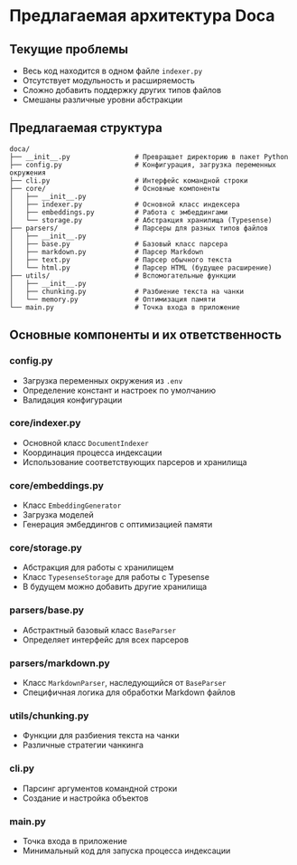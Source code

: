 # Предлагаемая архитектура Doca

## Текущие проблемы
- Весь код находится в одном файле `indexer.py`
- Отсутствует модульность и расширяемость
- Сложно добавить поддержку других типов файлов
- Смешаны различные уровни абстракции

## Предлагаемая структура

```
doca/
├── __init__.py                # Превращает директорию в пакет Python
├── config.py                  # Конфигурация, загрузка переменных окружения
├── cli.py                     # Интерфейс командной строки
├── core/                      # Основные компоненты
│   ├── __init__.py
│   ├── indexer.py             # Основной класс индексера
│   ├── embeddings.py          # Работа с эмбеддингами
│   └── storage.py             # Абстракция хранилища (Typesense)
├── parsers/                   # Парсеры для разных типов файлов
│   ├── __init__.py
│   ├── base.py                # Базовый класс парсера
│   ├── markdown.py            # Парсер Markdown
│   ├── text.py                # Парсер обычного текста
│   └── html.py                # Парсер HTML (будущее расширение)
├── utils/                     # Вспомогательные функции
│   ├── __init__.py
│   ├── chunking.py            # Разбиение текста на чанки
│   └── memory.py              # Оптимизация памяти
└── main.py                    # Точка входа в приложение
```

## Основные компоненты и их ответственность

### config.py
- Загрузка переменных окружения из `.env`
- Определение констант и настроек по умолчанию
- Валидация конфигурации

### core/indexer.py
- Основной класс `DocumentIndexer`
- Координация процесса индексации
- Использование соответствующих парсеров и хранилища

### core/embeddings.py
- Класс `EmbeddingGenerator`
- Загрузка моделей
- Генерация эмбеддингов с оптимизацией памяти

### core/storage.py
- Абстракция для работы с хранилищем
- Класс `TypesenseStorage` для работы с Typesense
- В будущем можно добавить другие хранилища

### parsers/base.py
- Абстрактный базовый класс `BaseParser`
- Определяет интерфейс для всех парсеров

### parsers/markdown.py
- Класс `MarkdownParser`, наследующийся от `BaseParser`
- Специфичная логика для обработки Markdown файлов

### utils/chunking.py
- Функции для разбиения текста на чанки
- Различные стратегии чанкинга

### cli.py
- Парсинг аргументов командной строки
- Создание и настройка объектов

### main.py
- Точка входа в приложение
- Минимальный код для запуска процесса индексации
